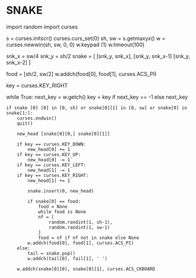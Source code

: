 # SNAKE
import random
import curses

s = curses.initscr()
curses.curs_set(0)
sh, sw = s.getmaxyx()
w = curses.newwin(sh, sw, 0, 0)
w.keypad (1)
w.timeout(100)

snk_x = sw/4
snk_y = sh/2
snake = [
     [snk_y, snk_x],
     [snk_y, snk_x-1]
     [snk_y, snk_x-2]
]

food = [sh/2, sw/2]
w.addch(food[0], food[1], curses.ACS_PI)

key = curses.KEY_RIGHT

while True:
    next_key = w.getch()
    key = key if next_key == -1 else next_key

    if snake [0] [0] in [0, sh] or snake[0][1] in [0, sw] or snake[0] in snake[1:]:
        curses.endwin()
        quit()

        new_head [snake[0][0,] snake[0][1]]

        if key == curses.KEY_DOWN:
            new_head[0] += 1
        if key == curses.KEY_UP:
            new_head[0] -= 1
        if key == curses.KEY_LEFT:
            new_head[1] -= 1
        if key == curses.KEY_RIGHT:
            new_head[1] += 1

            snake.insert(0, new_head)

            if snake[0] == food:
                food = None
                while food is None
                nf = [
                    random.randint(1, sh-1),
                    random.randint(1, sw-1)
                ]
                food = nf if nf not in snake else None
            w.addch(food[0], food[1], curses.ACS_PI)
        else:
            tail = snake.pop()
            w.addch(tail[0], fail[1], ' ')

        w.addch(snake[0][0], snake[0][1], curses.ACS_CKBOARD   

